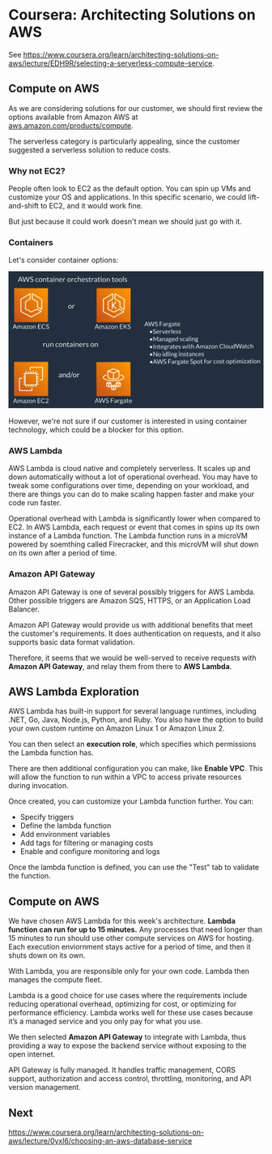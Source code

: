# Coursera: Architecting Solutions on AWS

See https://www.coursera.org/learn/architecting-solutions-on-aws/lecture/EDH9R/selecting-a-serverless-compute-service.

## Compute on AWS

As we are considering solutions for our customer, we should first review the options available from Amazon AWS at [aws.amazon.com/products/compute](aws.amazon.com/products/compute).

The serverless category is particularly appealing, since the customer suggested a serverless solution to reduce costs.

### Why not EC2?

People often look to EC2 as the default option. You can spin up VMs and customize your OS and applications. In this specific scenario, we could lift-and-shift to EC2, and it would work fine.

But just because it could work doesn't mean we should just go with it.

### Containers

Let's consider container options:

![](image1.png)

However, we're not sure if our customer is interested in using container technology, which could be a blocker for this option.

### AWS Lambda

AWS Lambda is cloud native and completely serverless. It scales up and down automatically without a lot of operational overhead. You may have to tweak some configurations over time, depending on your workload, and there are things you can do to make scaling happen faster and make your code run faster.

Operational overhead with Lambda is significantly lower when compared to EC2. In AWS Lambda, each request or event that comes in spins up its own instance of a Lambda function. The Lambda function runs in a microVM powered by soemthing called Firecracker, and this microVM will shut down on its own after a period of time.

### Amazon API Gateway

Amazon API Gateway is one of several possibly triggers for AWS Lambda. Other possible triggers are Amazon SQS, HTTPS, or an Application Load Balancer.

Amazon API Gateway would provide us with additional benefits that meet the customer's requirements. It does authentication on requests, and it also supports basic data format validation.

Therefore, it seems that we would be well-served to receive requests with **Amazon API Gateway**, and relay them from there to **AWS Lambda**.

## AWS Lambda Exploration

AWS Lambda has built-in support for several language runtimes, including .NET, Go, Java, Node.js, Python, and Ruby. You also have the option to build your own custom runtime on Amazon Linux 1 or Amazon Linux 2.

You can then select an **execution role**, which specifies which permissions the Lambda function has.

There are then additional configuration you can make, like **Enable VPC**. This will allow the function to run within a VPC to access private resources during invocation.

Once created, you can customize your Lambda function further. You can:

* Specify triggers
* Define the lambda function
* Add environment variables
* Add tags for filtering or managing costs
* Enable and configure monitoring and logs

Once the lambda function is defined, you can use the "Test" tab to validate the function.

## Compute on AWS

We have chosen AWS Lambda for this week's architecture. **Lambda function can run for up to 15 minutes.** Any processes that need longer than 15 minutes to run should use other compute services on AWS for hosting. Each execution enviornment stays active for a period of time, and then it shuts down on its own.

With Lambda, you are responsible only for your own code. Lambda then manages the compute fleet.

Lambda is a good choice for use cases where the requirements include reducing operational overhead, optimizing for cost, or optimizing for performance efficiency. Lambda works well for these use cases because it’s a managed service and you only pay for what you use.

We then selected **Amazon API Gateway** to integrate with Lambda, thus providing a way to expose the backend service without exposing to the open internet.

API Gateway is fully managed. It handles traffic management, CORS support, authorization and access control, throttling, monitoring, and API version management.

## Next

https://www.coursera.org/learn/architecting-solutions-on-aws/lecture/0yxl6/choosing-an-aws-database-service
